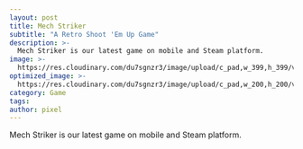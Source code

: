 ```yaml
---
layout: post
title: Mech Striker
subtitle: "A Retro Shoot 'Em Up Game"
description: >-
  Mech Striker is our latest game on mobile and Steam platform.
image: >-
  https://res.cloudinary.com/du7sgnzr3/image/upload/c_pad,w_399,h_399/v1713546602/app_icon_auto9w.jpg
optimized_image: >-
  https://res.cloudinary.com/du7sgnzr3/image/upload/c_pad,w_200,h_200/v1713546602/app_icon_auto9w.jpg
category: Game
tags:
author: pixel
---
```

Mech Striker is our latest game on mobile and Steam platform.